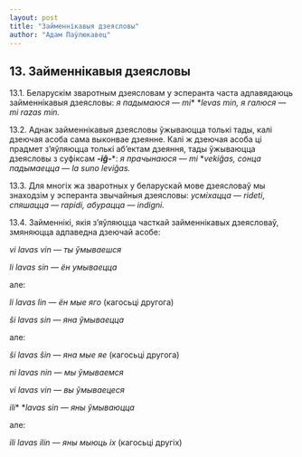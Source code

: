 ```yaml
---
layout: post
title: "Займеннікавыя дзеясловы"
author: "Адам Паўлюкавец"
---
```



## 13. Займеннікавыя дзеясловы

13.1. Беларускім зваротным дзеясловам у эсперанта часта адпавядаюць
займеннікавыя дзеясловы: *я падымаюся* — *mi** **levas min, я
галюся* — *mi razas min.*

13.2. Аднак займеннікавыя дзеясловы ўжываюцца толькі тады, калі дзеючая
асоба сама выконвае дзеянне. Калі ж дзеючая асоба ці прадмет з’яўляюцца
толькі аб’ектам дзеяння, тады ўжываюцца дзеясловы з суфіксам
***-iĝ-****: **я прачынаюся* — *mi** **vekiĝas, сонца падымаецца* — *la
suno leviĝas.*

13.3. Для многіх жа зваротных у беларускай мове дзеясловаў мы знаходзім
у эсперанта звычайныя дзеясловы: *усміхацца* — *rideti*, *спяшацца* —
*rapidi, абурацца* — *indigni.*

13.4. Займеннікі, якія з’яўляюцца часткай займеннікавых дзеясловаў,
змяняюцца адпаведна дзеючай асобе:

*vi lavas vin* — *ты ўмываешся*

*li lavas sin* — *ён умываецца*

але:

*li lavas lin* — *ён мые яго* (кагосьці другога)

*ŝi lavas sin* — *яна ўмываецца*

але:

*ŝi lavas ŝin* — *яна мые яе* (кагосьці другога)

*ni lavas nin* — *мы ўмываемся*

*vi lavas vin* — *вы ўмываецеся*

*ili** **lavas sin* — *яны ўмываюцца*

але:

*ili lavas ilin* — *яны мыюць іх* (кагосьці другіх)
